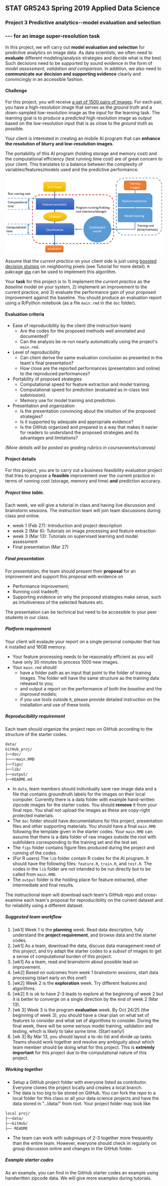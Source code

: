 ## STAT GR5243 Spring 2019 Applied Data Science
### Project 3 Predictive analytics--model evaluation and selection

### --- for an image super-resolution task

In this project, we will carry out **model evaluation and selection** for predictive analytics on image data. As data scientists, we often need to **evaluate** different modeling/analysis strategies and decide what is the best. Such decisions need to be supported by sound evidence in the form of *model assessment, validation and comparison*. In addition, we also need to **communicate our decision and supporting evidence** clearly and convincingly in an accessible fashion.

#### Challenge

For this project, you will receive [a set of 1500 pairs of images](https://www.dropbox.com/s/7agsll3t5t7spkr/train_set.zip?dl=0). For each pair, you have a high-resolution image that serves as the *ground truth* and a down-sampled low-resolution image as the *input* for the learning task. The learning goal is to produce a *predicted* high resolution image as *output* based on the low-resolution input that is as close to the *ground truth* as possible.

Your client is interested in creating an mobile AI program that can **enhance the resolution of blurry and low-resolution images**. 

The portability of this AI program (holding storage and memory cost) and the computational efficiency (test running time cost) are of great concern to your client. This translates to a balance between the complexity of variables/features/models used and the predictive performance. 

![image](predictiveprogram.png)

Assume that the *current practice* on your client side is just using [boosted](https://en.wikipedia.org/wiki/Boosting_(machine_learning)) [decision stumps](https://en.wikipedia.org/wiki/Decision_stump) on neighboring pixels (see Tutorial for more detail). `R` pakcage [`gbm`](https://cran.r-project.org/package=gbm) can be used to implement this algorithm. 

Your **task** for this project is to 1) implement the *current practice* as the *baseline* model on your system, 2) implement an improvement to the current practice, and 3) evaluate the performance gain of your proposed improvement against the baseline. You should produce an evaluation report using a R/Python notebook (as a file `main.rmd` in the `doc` folder). 

#### Evaluation criteria 
- Ease of reproducibility by the client (the instruction team)
	* Are the codes for the proposed methods well annotated and documented?
	* Can the analysis be re-run nearly automatically using the project's `main.rmd`.
- Level of reproducibility
	* Can client derive the same evaluation conclusion as presented in the team's final presentation?
	* How close are the reported performances (presentation and online) to the reproduced performances?
- Portability of proposed strategies
	* Computational speed for feature extraction and model training.
	* Computational speed for prediction (evaluated as in-class test submission).
	* Memory use for model training and prediction.
- Presentation and organization
	* Is the presentation convincing about the intuition of the proposed strategies?
	* Is it supported by adequate and appropriate evidence?
	* Is the GitHub organized and prepared in a way that makes it easier for readers to understand the proposed strategies and its advantages and limitations?

*(More details will be posted as grading rubrics in courseoworks/canvas)*

#### Project details

For this project, you are to carry out a business feasibility evaluation project that tries to propose a **feasible** improvement over the current practice in terms of running cost (storage, memory and time) **and** prediction accuracy. 

##### Project time table.

Each week, we will give a tutorial in class and having live discussion and brainstorm sessions. The instruction team will join team discussions during class and online. 

- week 1 (Feb 27): Introduction and project description
- week 2 (Mar 6): Tutorials on image processing and feature extraction
- week 3 (Mar 13): Tutorials on supervised learning and model assessment
- Final presentation (Mar 27)

##### Final presentation
For presentation, the team should present their **proposal** for an improvement and support this proposal with evidence on 

- Performance improvement;
- Running cost tradeoff;
- Supporting evidence on why the proposed strategies make sense, such as intuitiveness of the selected features etc.

The presentation can be technical but need to be accessible to your peer students in our class. 

##### Platform requirement

Your client will evalaute your report on a single personal computer that has `R` installed and 16GB memory.  
 
+ Your feature processing needs to be reasonably efficient as you will have only 30 minutes to process 1000 new images. 
+ Your `main.rmd` should 
	+ have a folder path as an input that point to the folder of training images. The folder will have the same structure as the training data released to you;
	+ and output a report on the performance of both the *baseline* and the *improved* models;
	+ if you use tools outside `R`, please provide detailed instruction on the installation and use of these tools. 

##### Reproducibility requirement

Each team should organize the project repo on GitHub according to the structure of the starter codes. 

```
data/
GitHub_proj/
├──doc/
├────main.RMD
├──figs/
├──lib/
├──output/
├──README.md
```
- In `data`, team members should individually save raw image data and a file that contains groundtruth labels for the images on their local computer. Currently there is a data folder with example hand-written zipcode images for the starter codes. You should **remove** it from your final repo. You shall not upload the images as these are copy-right protected materials. 
- The `doc` folder should have documentations for this project, presentation files and other supporting materials. You should have a final `main.RMD` following the template given in the starter codes. Your `main.RMD` can assume that there is a data folder of raw images outside the root with subfolders corresponding to the training set and the test set. 
- The `figs` folder contains figure files produced during the project and running of the codes. 
- (For R users) The `lib` folder contain R codes for the AI program. It should have the following files: `feature.R`, `train.R`, and `test.R`. The codes in the `lib` folder are not intended to be run directly but to be called from `main.RMD`. 
- The `output` folder is the holding place for feature extracted, other intermediate and final results.

The instructional team will download each team's GitHub repo and cross-examine each team's proposal for reproducibility on the current dataset and for reliability using a different dataset.

##### Suggested team workflow
1. [wk1] Week 1 is the **planning** week. Read data description, fully understand the **project requirement**, and browse data and the starter codes. 
2. [wk1] As a team, download the data, discuss data management need of this project, and try adapt the starter codes to a *subset* of images to get a sense of computational burden of this project. 
3. [wk1] As a team, read and brainstorm about possible lead on improvement. 
4. [wk2] Based on outcomes from week 1 brainstorm sessions, start data processing (start early on this one!)
5. [wk2] Week 2 is the **exploration** week. Try different features and algorithms.
6. [wk2] It is ok to have 2-3 leads to explore at the beginning of week 2 but it is better to converge on a single direction by the end of week 2 (Mar 13). 
7. [wk 3] Week 3 is the program **evaluation** week. By Oct 24/25 (the beginning of week 3), you should have a clear plan on what set of features to consider and what set of algorithms to consider. During the final week, there will be some serious model training, validation and testing, which is likely to take some time. (Start early!)
8. [wk 3] By Mar 13, you should layout a to-do list and divide up tasks. Teams should work together and resolve any ambiguity about which team member should be doing what for this project. This is **extremly important** for this project due to the computational nature of this project. 

##### Working together
- Setup a GitHub project folder with everyone listed as contributor. Everyone clones the project locally and creates a local branch. 
- The data is too big to be stored on GitHub. You can fork the repo to a local folder for this class or all your data science projects and have the data stored in "../data/" from root. Your project folder may look like

```
local proj/
├──data/
├──GitHub/
├── README
```
- The team can work with subgroups of 2-3 together more frequently than the entire team. However, everyone should check in regularly on group discussion online and changes in the GitHub folder.  

##### Example starter codes

As an example, you can find in the GitHub starter codes an example using handwritten zipcode data. We will give more examples during tutorials. 

